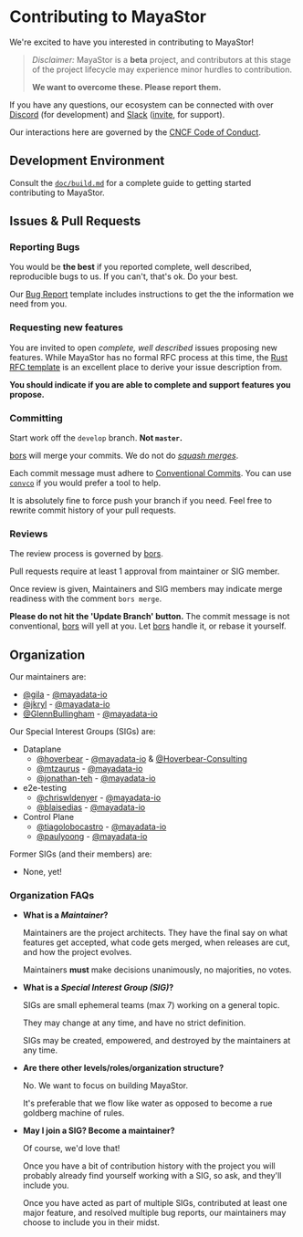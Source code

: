 # Contributing to MayaStor

We're excited to have you interested in contributing to MayaStor!

> _Disclaimer:_ MayaStor is a **beta** project, and contributors at this stage of the project
> lifecycle may experience minor hurdles to contribution.
>
> **We want to overcome these. Please report them.**

If you have any questions, our ecosystem can be connected with over [Discord][mayastor-discord]
(for development) and [Slack][mayastor-slack] ([invite][mayastor-slack-inviter], for support).

Our interactions here are governed by the [CNCF Code of Conduct](CODE-OF_CONDUCT.md).

## Development Environment

Consult the [`doc/build.md`](doc/build.md) for a complete guide to getting started contributing
to MayaStor.

## Issues & Pull Requests

### Reporting Bugs

You would be **the best** if you reported complete, well described, reproducible bugs to us. If
you can't, that's ok. Do your best.

Our [Bug Report][issue-bug-report] template includes instructions to get the the information we
need from you.

### Requesting new features

You are invited to open _complete, well described_ issues proposing new features. While MayaStor
has no formal RFC process at this time, the [Rust RFC template][rust-rfc-template] is an
excellent place to derive your issue description from.

**You should indicate if you are able to complete and support features you propose.**

### Committing

Start work off the `develop` branch. **Not `master`.**

[bors][bors] will merge your commits. We do not do [_squash merges_][squash-merges].

Each commit message must adhere to [Conventional Commits][conventional-commits]. You can use
[`convco`][tools-convco] if you would prefer a tool to help.

It is absolutely fine to force push your branch if you need. Feel free to rewrite commit history
of your pull requests.

### Reviews

The review process is governed by [bors][bors].

Pull requests require at least 1 approval from maintainer or SIG member.

Once review is given, Maintainers and SIG members may indicate merge readiness with the comment
`bors merge`.

**Please do not hit the 'Update Branch' button.** The commit message is not conventional,
[bors][bors] will yell at you. Let [bors][bors] handle it, or rebase it yourself.

## Organization

Our maintainers are:

- [@gila][members-gila] - [@mayadata-io][maya-data]
- [@jkryl][members-jkryl] - [@mayadata-io][maya-data]
- [@GlennBullingham][members-glennbullingham] - [@mayadata-io][maya-data]

Our Special Interest Groups (SIGs) are:

- Dataplane
  - [@hoverbear][members-hoverbear] - [@mayadata-io][maya-data] &
    [@Hoverbear-Consulting](https://github.com/Hoverbear-Consulting)
  - [@mtzaurus][members-mtzaurus] - [@mayadata-io][maya-data]
  - [@jonathan-teh][members-jonathan-teh] - [@mayadata-io][maya-data]
- e2e-testing
  - [@chriswldenyer][members-chriswldenyer] - [@mayadata-io][maya-data]
  - [@blaisedias][members-blaisedias] - [@mayadata-io][maya-data]
- Control Plane
  - [@tiagolobocastro][members-tiagolobocastro] - [@mayadata-io][maya-data]
  - [@paulyoong][members-paulyoong] - [@mayadata-io][maya-data]

Former SIGs (and their members) are:

- None, yet!

### Organization FAQs

- **What is a _Maintainer_?**

  Maintainers are the project architects. They have the final say on what features get accepted,
  what code gets merged, when releases are cut, and how the project evolves.

  Maintainers **must** make decisions unanimously, no majorities, no votes.

- **What is a _Special Interest Group (SIG)_?**

  SIGs are small ephemeral teams (max 7) working on a general topic.

  They may change at any time, and have no strict definition.

  SIGs may be created, empowered, and destroyed by the maintainers at any time.

- **Are there other levels/roles/organization structure?**

  No. We want to focus on building MayaStor.

  It's preferable that we flow like water as opposed to become a rue goldberg machine of rules.

- **May I join a SIG? Become a maintainer?**

  Of course, we'd love that!

  Once you have a bit of contribution history with the project you will probably already find
  yourself working with a SIG, so ask, and they'll include you.

  Once you have acted as part of multiple SIGs, contributed at least one major feature, and
  resolved multiple bug reports, our maintainers may choose to include you in their midst.

[maya-data]: https://github.com/mayadata-io/
[mayastor-discord]: https://discord.gg/nhpyMeJCHE
[mayastor-slack]: https://kubernetes.slack.com/messages/openebs
[mayastor-slack-inviter]: https://slack.k8s.io/
[members-gila]: https://github.com/gila
[members-jkryl]: https://github.com/jkryl
[members-glennbullingham]: https://github.com/GlennBullingham
[members-hoverbear]: https://github.com/hoverbear
[members-tiagolobocastro]: https://github.com/tiagolobocastro
[members-mtzaurus]: https://github.com/mtzaurus
[members-jonathan-teh]: https://github.com/jonathan-teh
[members-paulyoong]: https://github.com/paulyoong
[members-chriswldenyer]: https://github.com/chriswldenyer
[members-blaisedias]: https://github.com/blaisedias
[rust-rfc-template]: https://github.com/rust-lang/rfcs/blob/master/0000-template.md
[issue-bug-report]: https://github.com/openebs/Mayastor/issues/new?labels=new&template=bug_report.md
[bors]: https://bors.tech/
[squash-merges]: https://docs.github.com/en/github/collaborating-with-issues-and-pull-requests/about-pull-request-merges#squash-and-merge-your-pull-request-commits
[conventional-commits]: https://www.conventionalcommits.org/en/v1.0.0/
[tools-convco]: https://convco.github.io/
